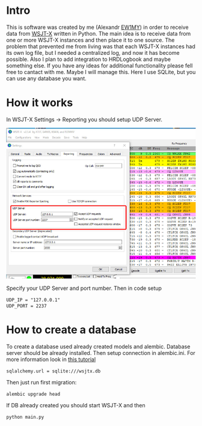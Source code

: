# Intro

This is software was created by me (Alexandr [EW1MY](https://www.qrz.com/db/EW1MY)) in order to receive data from [WSJT-X](https://en.wikipedia.org/wiki/WSJT_(amateur_radio_software)) written in Python.
The main idea is to receive data from one or more WSJT-X instances and then place it to one source.
The problem that prevented me from living was that each WSJT-X instances had its own log file, but I needed a centralized log, and now it has become possible. 
Also I plan to add integration to HRDLogbook and maybe something else.
If you have any ideas for additional functionality please fell free to cantact with me. Maybe I will manage this.
Here I use SQLite, but you can use any database you want. 

# How it works

In WSJT-X Settings -> Reporting you should setup UDP Server. 

![EW1MY](https://github.com/alex37529/mywsjt/blob/master/doc/pic-01.jpg?raw=true)

Specify your UDP Server and port number.
Then in code setup
```
UDP_IP = "127.0.0.1"
UDP_PORT = 2237
```

# How to create a database

To create a database used already created models and alembic. Database server should be already installed.
Then setup connection in alembic.ini. For more information look in [this tutorial](https://alembic.sqlalchemy.org/en/latest/tutorial.html)
```
sqlalchemy.url = sqlite:///wsjtx.db
```
Then just run first migration:

```
alembic upgrade head
```

If DB already created you should start WSJT-X and then 

```
python main.py
```

